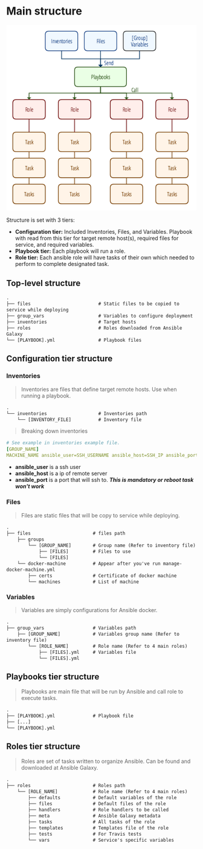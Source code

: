 Main structure
==========================================================
![Structure](/docs/pics/ansible-structure.png)

Structure is set with 3 tiers:

- **Configuration tier:** Included Inventories, Files, and Variables. Playbook with read from this tier for target remote host(s), required files for service, and required variables.
- **Playbook tier:** Each playbook will run a role.
- **Role tier:** Each ansible role will have tasks of their own which needed to perform to complete designated task.

Top-level structure
----------------------------------------------------------
    .
    ├── files                         # Static files to be copied to service while deploying
    ├── group_vars                    # Variables to configure deployment
    ├── inventories                   # Target hosts
    ├── roles                         # Roles downloaded from Ansible Galaxy
    └── [PLAYBOOK].yml                # Playbook files

Configuration tier structure
----------------------------------------------------------
### Inventories
> Inventories are files that define target remote hosts. Use when running a playbook.

    .
    └── inventories                   # Inventories path
        └── [INVENTORY_FILE]          # Inventory file

> Breaking down inventories

```yml
# See example in inventories example file.
[GROUP_NAME]
MACHINE_NAME ansible_user=SSH_USERNAME ansible_host=SSH_IP ansible_port=SSH_PORT
```
- **ansible_user** is a ssh user
- **ansible_host** is a ip of remote server
- **ansible_port** is a port that will ssh to. **_This is mandatory or reboot task won't work_**

### Files
> Files are static files that will be copy to service while deploying.

    .
    ├── files                       # files path
        ├── groups
            └── [GROUP_NAME]        # Group name (Refer to inventory file)
                ├── [FILES]         # Files to use
                └── [FILES]
        └── docker-machine          # Appear after you've run manage-docker-machine.yml
            ├── certs               # Certificate of docker machine
            └── machines            # List of machine

### Variables
> Variables are simply configurations for Ansible docker.

    .
    ├── group_vars                  # Variables path
        ├── [GROUP_NAME]            # Variables group name (Refer to inventory file)
            └── [ROLE_NAME]         # Role name (Refer to 4 main roles)
                ├── [FILES].yml     # Variables file
                └── [FILES].yml

Playbooks tier structure
----------------------------------------------------------
> Playbooks are main file that will be run by Ansible and call role to execute tasks.

    .
    ├── [PLAYBOOK].yml              # Playbook file
    ├── [...]
    └── [PLAYBOOK].yml

Roles tier structure
----------------------------------------------------------
> Roles are set of tasks written to organize Ansible. Can be found and downloaded at Ansible Galaxy.

    .
    ├── roles                       # Roles path
        └── [ROLE_NAME]             # Role name (Refer to 4 main roles)
            ├── defaults            # Default variables of the role
            ├── files               # Default files of the role
            ├── handlers            # Role handlers to be called
            ├── meta                # Ansible Galaxy metadata
            ├── tasks               # All tasks of the role
            ├── templates           # Templates file of the role
            ├── tests               # For Travis tests
            └── vars                # Service's specific variables
